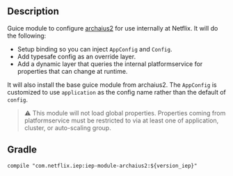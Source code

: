 
## Description

Guice module to configure [archaius2](https://github.com/Netflix/archaius/tree/2.x) for use
internally at Netflix. It will do the following:

* Setup binding so you can inject `AppConfig` and `Config`.
* Add typesafe config as an override layer.
* Add a dynamic layer that queries the internal platformservice for properties that can change
  at runtime.

It will also install the base guice module from archaius2. The `AppConfig` is customized to
use `application` as the config name rather than the default of `config`.
  
> :warning: This module will not load global properties. Properties coming from platformservice
> must be restricted to via at least one of application, cluster, or auto-scaling group.

## Gradle

```
compile "com.netflix.iep:iep-module-archaius2:${version_iep}"
```